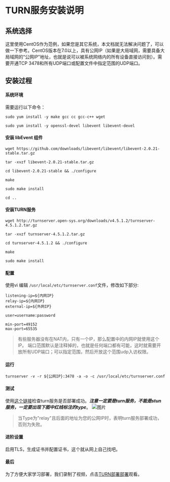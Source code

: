 # TURN服务安装说明

## 系统选择
这里使用CentOS作为范例，如果您是其它系统，本文档就无法解决问题了，可以做一下参考。CentOS版本在7.0以上，具有公网IP（如果是大局域网，需要具备大局域网的“公网IP”地址，也就是说可以被系统网络内的所有设备直接访问到）。需要开通TCP 3478和所有UDP端口或配置文件中指定范围的UDP端口。

## 安装过程
#### 系统环境
需要运行以下命令：
```
sudo yum install -y make gcc cc gcc-c++ wget

sudo yum install -y openssl-devel libevent libevent-devel
```

#### 安装 libEvent 组件
```
wget https://github.com/downloads/libevent/libevent/libevent-2.0.21-stable.tar.gz

tar -xvzf libevent-2.0.21-stable.tar.gz

cd libevent-2.0.21-stable && ./configure

make

sudo make install

cd ..
```

#### 安装TURN服务
```
wget http://turnserver.open-sys.org/downloads/v4.5.1.2/turnserver-4.5.1.2.tar.gz

tar -xvzf turnserver-4.5.1.2.tar.gz

cd turnserver-4.5.1.2 && ./configure

make

sudo make install
```

#### 配置
使用vi 编辑 ```/usr/local/etc/turnserver.conf```文件，修改如下部分:
```
listening-ip=${内网IP}
relay-ip=${内网IP}
external-ip=${外网IP}

user=username:password

min-port=49152
max-port=65535
```
> 有些服务器没有在NAT内，只有一个IP，那么配置中的内网IP就使用这个IP。
> 端口范围默认是注释掉的，也就是任何端口都有可能，这时就需要开放所有UDP端口；可以指定范围，然后开放这个范围udp入访权限。

#### 运行
```
turnserver -v -r ${公网IP}:3478 -a -o -c /usr/local/etc/turnserver.conf
```

#### 测试
使用[这个链接](https://docs.wildfirechat.cn/webrtc/trickle-ice/)检查turn服务是否部署成功。***注意一定要是turn服务，不能是stun服务，一定要出现下图中红线标注的type***。
![图片](turn_check.jpeg)

> 当Type为"relay"且后面的地址为您的公网IP时，表明turn服务部署成功，否则为失败。

#### 进阶设置
启用TLS，生成证书并配置证书，这个就从网上自己找吧。

#### 最后
为了方便大家学习部署，我们录制了视频，点击[TURN部署部署](https://www.bilibili.com/video/BV1ok4y167b9/)观看。
